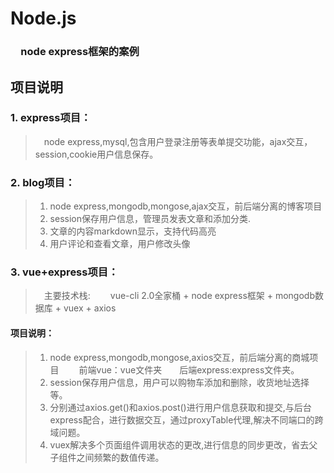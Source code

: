 # Node.js
### 　node express框架的案例

## 项目说明
### 1. express项目：
>　node express,mysql,包含用户登录注册等表单提交功能，ajax交互，session,cookie用户信息保存。

### 2. blog项目：
> 1.  node express,mongodb,mongose,ajax交互，前后端分离的博客项目
> 2.  session保存用户信息，管理员发表文章和添加分类.  
> 3.  文章的内容markdown显示，支持代码高亮  
> 4.  用户评论和查看文章，用户修改头像

### 3. vue+express项目：
>　主要技术栈: 
>　　vue-cli 2.0全家桶 + node express框架 + mongodb数据库 + vuex + axios

#### 项目说明：
> 1. node express,mongodb,mongose,axios交互，前后端分离的商城项目
>　　前端vue：vue文件夹　　后端express:express文件夹。
> 2. session保存用户信息，用户可以购物车添加和删除，收货地址选择等。
> 3. 分别通过axios.get()和axios.post()进行用户信息获取和提交,与后台express配合，进行数据交互，通过proxyTable代理,解决不同端口的跨域问题。
> 4.  vuex解决多个页面组件调用状态的更改,进行信息的同步更改，省去父子组件之间频繁的数值传递。

